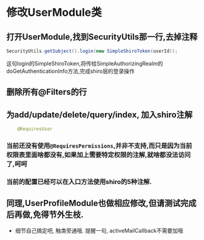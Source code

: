 # 修改UserModule类

## 打开UserModule,找到SecurityUtils那一行,去掉注释

```java
SecurityUtils.getSubject().login(new SimpleShiroToken(userId));
```

这句login的SimpleShiroToken,将传给SimpleAuthorizingRealm的doGetAuthenticationInfo方法,完成shiro层的登录操作

## 删除所有@Filters的行

## 为add/update/delete/query/index, 加入shiro注解

```java
	@RequiresUser
```

### 当前还没有使用```@RequiresPermissions```,并非不支持,而只是因为当前权限表里面啥都没有,如果加上需要特定权限的注解,就啥都没法访问了,呵呵

### 当前的配置已经可以在入口方法使用shiro的5种注解.

## 同理,UserProfileModule也做相应修改,但请测试完成后再做,免得节外生枝.

* 细节自己搞定吧, 触类旁通哦. 提醒一句, activeMailCallback不需要加哦